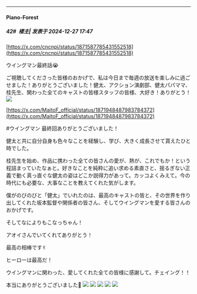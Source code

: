 ﻿
*****

####  Piano-Forest  
##### 42#         楼主| 发表于 2024-12-27 17:47

[https://x.com/cncnpi/status/1871587785431552518](https://x.com/cncnpi/status/1871587785431552518)

ウイングマン最終話😭

ご視聴してくださった皆様のおかげで、私は今日まで毎週の放送を楽しみに過ごせました！ありがとうございました！健太、アクション演劇部、健太パパママ、桂先生、関わった全てのキャストの皆様スタッフの皆様、大好き！ありがとう！
<img src="https://p.sda1.dev/21/74616a58a06cc859e0a6222744d40a8c/20241227_174527.jpg" referrerpolicy="no-referrer">

[https://x.com/MaitoF_official/status/1871948487983784372](https://x.com/MaitoF_official/status/1871948487983784372)

#ウイングマン 最終回ありがとうございました！

健太と共に自分自身も色々なことを経験し、学び、大きく成長させて貰えたひと時でした。

桂先生を始め、作品に携わった全ての皆さんの愛が、熱が、これでもか！という程詰まっていたなぁと。好きなことを純粋に追い求める素直さと、揺るぎない正義で動く真っ直ぐな健太の姿はどこか説得力があって。カッコよくみえて。今の時代にも必要な、大事なことを教えてくれた気がします。

僕がのびのびと「健太」でいれたのは、最高のキャストの皆と、その世界を作り出してくれた坂本監督や関係者の皆さん、そしてウイングマンを愛する皆さんのおかげです。

そしてなによりもこなっちゃん！

アオイさんでいてくれてありがとう！

最高の相棒です✌︎

ヒーローは最高だ！

ウイングマンに関わった、愛してくれた全ての皆様に感謝して。チェイング！！

本当にありがとうございました🪽
<img src="https://p.sda1.dev/21/860f14a3aeb39db6dda151737330f167/20241227_174531.jpg" referrerpolicy="no-referrer">
<img src="https://p.sda1.dev/21/772a98bc53abcc4912f63e180f283853/20241227_174533.jpg" referrerpolicy="no-referrer">
<img src="https://p.sda1.dev/21/50d8b9e2468555ea8a184c1f5ce8d298/20241227_174534.jpg" referrerpolicy="no-referrer">
<img src="https://p.sda1.dev/21/ae84a0b07ae9505cea74ea33f00a8d5d/20241227_174535.jpg" referrerpolicy="no-referrer">
<img src="https://p.sda1.dev/21/5e0017b5fcf3f71277f7fbf8c449a21e/20241227_174540.jpg" referrerpolicy="no-referrer">

